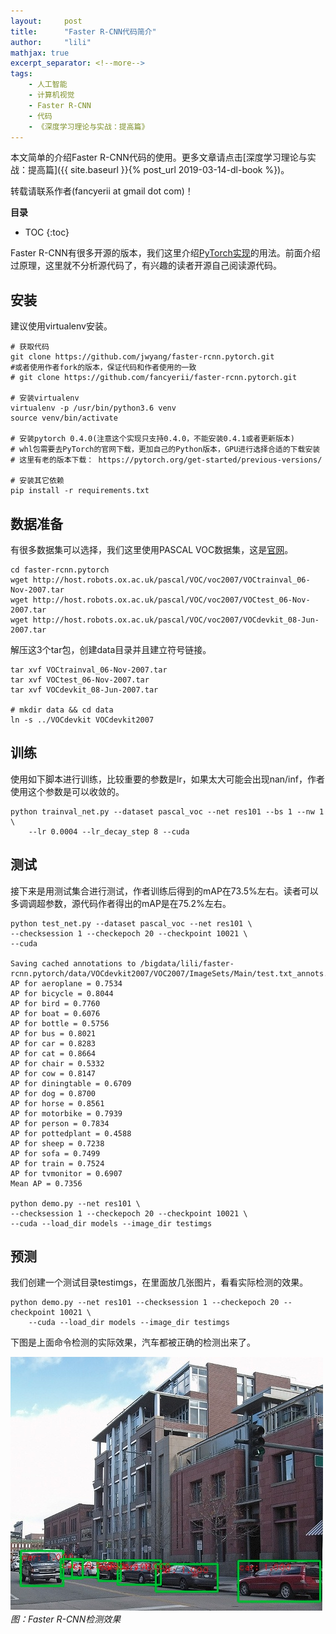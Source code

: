 ```yaml
---
layout:     post
title:      "Faster R-CNN代码简介"
author:     "lili"
mathjax: true
excerpt_separator: <!--more-->
tags:
    - 人工智能
    - 计算机视觉
    - Faster R-CNN
    - 代码
    - 《深度学习理论与实战：提高篇》
---
```


本文简单的介绍Faster R-CNN代码的使用。更多文章请点击[深度学习理论与实战：提高篇]({{ site.baseurl }}{% post_url 2019-03-14-dl-book %})。
<div class='zz'>转载请联系作者(fancyerii at gmail dot com)！</div>
 <!--more-->
 
**目录**
* TOC
{:toc}

Faster R-CNN有很多开源的版本，我们这里介绍[PyTorch实现](https://github.com/jwyang/faster-rcnn.pytorch.git)的用法。前面介绍过原理，这里就不分析源代码了，有兴趣的读者开源自己阅读源代码。

## 安装
建议使用virtualenv安装。

```
# 获取代码
git clone https://github.com/jwyang/faster-rcnn.pytorch.git
#或者使用作者fork的版本，保证代码和作者使用的一致
# git clone https://github.com/fancyerii/faster-rcnn.pytorch.git

# 安装virtualenv
virtualenv -p /usr/bin/python3.6 venv
source venv/bin/activate

# 安装pytorch 0.4.0(注意这个实现只支持0.4.0，不能安装0.4.1或者更新版本)
# whl包需要去PyTorch的官网下载，更加自己的Python版本，GPU进行选择合适的下载安装
# 这里有老的版本下载： https://pytorch.org/get-started/previous-versions/

# 安装其它依赖
pip install -r requirements.txt
```

## 数据准备

有很多数据集可以选择，我们这里使用PASCAL VOC数据集，这是[官网](http://host.robots.ox.ac.uk/pascal/VOC/voc2007/)。

```
cd faster-rcnn.pytorch
wget http://host.robots.ox.ac.uk/pascal/VOC/voc2007/VOCtrainval_06-Nov-2007.tar
wget http://host.robots.ox.ac.uk/pascal/VOC/voc2007/VOCtest_06-Nov-2007.tar
wget http://host.robots.ox.ac.uk/pascal/VOC/voc2007/VOCdevkit_08-Jun-2007.tar
```

解压这3个tar包，创建data目录并且建立符号链接。
```
tar xvf VOCtrainval_06-Nov-2007.tar
tar xvf VOCtest_06-Nov-2007.tar
tar xvf VOCdevkit_08-Jun-2007.tar

# mkdir data && cd data
ln -s ../VOCdevkit VOCdevkit2007
```

## 训练

使用如下脚本进行训练，比较重要的参数是lr，如果太大可能会出现nan/inf，作者使用这个参数是可以收敛的。
```
python trainval_net.py --dataset pascal_voc --net res101 --bs 1 --nw 1 \
    --lr 0.0004 --lr_decay_step 8 --cuda
```

## 测试
接下来是用测试集合进行测试，作者训练后得到的mAP在73.5%左右。读者可以多调调超参数，源代码作者得出的mAP是在75.2%左右。
```
python test_net.py --dataset pascal_voc --net res101 \
--checksession 1 --checkepoch 20 --checkpoint 10021 \
--cuda

Saving cached annotations to /bigdata/lili/faster-rcnn.pytorch/data/VOCdevkit2007/VOC2007/ImageSets/Main/test.txt_annots.pkl
AP for aeroplane = 0.7534
AP for bicycle = 0.8044
AP for bird = 0.7760
AP for boat = 0.6076
AP for bottle = 0.5756
AP for bus = 0.8021
AP for car = 0.8283
AP for cat = 0.8664
AP for chair = 0.5332
AP for cow = 0.8147
AP for diningtable = 0.6709
AP for dog = 0.8700
AP for horse = 0.8561
AP for motorbike = 0.7939
AP for person = 0.7834
AP for pottedplant = 0.4588
AP for sheep = 0.7238
AP for sofa = 0.7499
AP for train = 0.7524
AP for tvmonitor = 0.6907
Mean AP = 0.7356

python demo.py --net res101 \
--checksession 1 --checkepoch 20 --checkpoint 10021 \
--cuda --load_dir models --image_dir testimgs
```

## 预测
我们创建一个测试目录testimgs，在里面放几张图片，看看实际检测的效果。
```
python demo.py --net res101 --checksession 1 --checkepoch 20 --checkpoint 10021 \
    --cuda --load_dir models --image_dir testimgs
```

下图是上面命令检测的实际效果，汽车都被正确的检测出来了。


<a name='img3_det'>![](/img/fastrcnncodes/img3_det.png)</a>
*图：Faster R-CNN检测效果*
